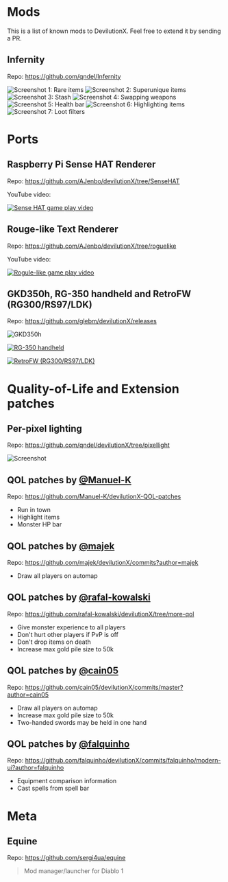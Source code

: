 # Mods

This is a list of known mods to DevilutionX. Feel free to extend it by sending a PR.

## Infernity

Repo: https://github.com/qndel/Infernity

![Screenshot 1: Rare items](https://i.imgur.com/bMdCWf1.jpg "rare item")
![Screenshot 2: Superunique items](https://i.imgur.com/ALDfiEH.jpg "superunique item")
![Screenshot 3: Stash](https://i.imgur.com/jMJBhRp.png "stash")
![Screenshot 4: Swapping weapons](https://i.imgur.com/mEzQpyF.jpg "swapping weapons")
![Screenshot 5: Health bar](https://i.imgur.com/4y2DdyX.jpg "health bar and highlighing in combat")
![Screenshot 6: Highlighting items](https://i.imgur.com/xQrMDFA.jpg "highlighting items with alt")
![Screenshot 7: Loot filters](https://i.imgur.com/cPSnknD.jpg "loot filters to customize names and colors")

# Ports

## Raspberry Pi Sense HAT Renderer

Repo: https://github.com/AJenbo/devilutionX/tree/SenseHAT

YouTube video:

[![Sense HAT game play video](https://img.youtube.com/vi/756WmJguxZA/0.jpg)](https://www.youtube.com/watch?v=756WmJguxZA "Sense HAT game play video")

## Rouge-like Text Renderer

Repo: https://github.com/AJenbo/devilutionX/tree/roguelike

YouTube video:

[![Rogule-like game play video](https://img.youtube.com/vi/3p9j7j2SVOA/0.jpg)](https://www.youtube.com/watch?v=3p9j7j2SVOA "Rogue-like game play video")

## GKD350h, RG-350 handheld and RetroFW (RG300/RS97/LDK)

Repo: https://github.com/glebm/devilutionX/releases

![GKD350h](https://user-images.githubusercontent.com/216339/73123835-32e41080-3f8c-11ea-970c-8dd159c6e4ef.jpg "GKD350h")

[![RG-350 handheld](https://user-images.githubusercontent.com/216339/66907570-73cda000-f001-11e9-9341-539fda20eff4.jpg "RG-350 handheld")](https://www.youtube.com/watch?v=ItA3TMiqXu8)

[![RetroFW (RG300/RS97/LDK)](https://user-images.githubusercontent.com/216339/66889273-ae234700-efd9-11e9-8746-489f4eece210.jpg "RetroFW (RG300/RS97/LDK)")](https://www.youtube.com/watch?v=fxpdc1iZK94)

# Quality-of-Life and Extension patches

## Per-pixel lighting

Repo: https://github.com/qndel/devilutionX/tree/pixellight

![Screenshot](https://user-images.githubusercontent.com/14297035/73365812-2bcf4200-42ad-11ea-9916-9f9d4b12f791.png "Per-pixel lighting")

## QOL patches by [@Manuel-K](https://github.com/Manuel-K)

Repo: https://github.com/Manuel-K/devilutionX-QOL-patches

* Run in town
* Highlight items
* Monster HP bar

## QOL patches by [@majek](https://github.com/majek)

Repo: https://github.com/majek/devilutionX/commits?author=majek

* Draw all players on automap

## QOL patches by [@rafal-kowalski](https://github.com/rafal-kowalski)

Repo: https://github.com/rafal-kowalski/devilutionX/tree/more-qol

* Give monster experience to all players
* Don't hurt other players if PvP is off
* Don't drop items on death
* Increase max gold pile size to 50k

## QOL patches by [@cain05](https://github.com/cain05)

Repo: https://github.com/cain05/devilutionX/commits/master?author=cain05

* Draw all players on automap
* Increase max gold pile size to 50k
* Two-handed swords may be held in one hand

## QOL patches by [@falquinho](https://github.com/falquinho)

Repo: https://github.com/falquinho/devilutionX/commits/falquinho/modern-ui?author=falquinho

* Equipment comparison information
* Cast spells from spell bar

# Meta

## Equine

Repo: https://github.com/sergi4ua/equine

> Mod manager/launcher for Diablo 1

